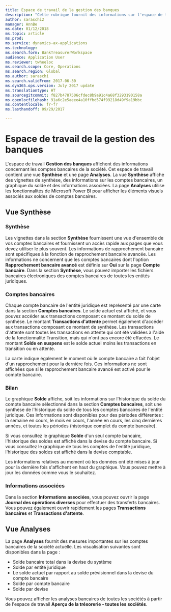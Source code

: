 ```yaml
---
title: Espace de travail de la gestion des banques
description: "Cette rubrique fournit des informations sur l'espace de travail Gestion des banques. Cet espace de travail affiche les informations concernant les comptes bancaires de la société, et inclut une vue de synthèse et une page Analyses. La vue Synthèse affiche des vignettes de synthèse, des informations sur les comptes bancaires, un graphique du solde et des informations associées. La page Analyses utilise les fonctionnalités de Microsoft Power BI pour afficher les éléments visuels associés aux soldes de comptes bancaires."
author: saraschi2
manager: AnnBe
ms.date: 01/12/2018
ms.topic: article
ms.prod: 
ms.service: dynamics-ax-applications
ms.technology: 
ms.search.form: BankTreasurerWorkspace
audience: Application User
ms.reviewer: twheeloc
ms.search.scope: Core, Operations
ms.search.region: Global
ms.author: saraschi
ms.search.validFrom: 2017-06-30
ms.dyn365.ops.version: July 2017 update
ms.translationtype: HT
ms.sourcegitcommit: f827b4787506cfdec8b9a91c4a68f3293190158a
ms.openlocfilehash: 91a6c2e5aeee4a10ffbd574f99218d49f9a19bbc
ms.contentlocale: fr-fr
ms.lasthandoff: 09/29/2017

---
```

# <a name="bank-management-workspace"></a>Espace de travail de la gestion des banques

L'espace de travail **Gestion des banques** affichent des informations concernant les comptes bancaires de la société. Cet espace de travail contient une vue **Synthèse** et une page **Analyses**. La vue **Synthèse** affiche des vignettes de synthèse, des informations sur les comptes bancaires, un graphique du solde et des informations associées. La page **Analyses** utilise les fonctionnalités de Microsoft Power BI pour afficher les éléments visuels associés aux soldes de comptes bancaires.

## <a name="summary-view"></a>Vue Synthèse

### <a name="summary"></a>Synthèse

Les vignettes dans la section **Synthèse** fournissent une vue d'ensemble de vos comptes bancaires et fournissent un accès rapide aux pages que vous devez utiliser le plus souvent. Les informations de rapprochement bancaire sont spécifiques à la fonction de rapprochement bancaire avancée. Les informations ne concernent que les comptes bancaires dont l'option **Rapprochement bancaire avancé** est définie sur **Oui** sur la page **Compte bancaire**. Dans la section **Synthèse**, vous pouvez importer les fichiers bancaires électroniques des comptes bancaires de toutes les entités juridiques.

### <a name="bank-accounts"></a>Comptes bancaires

Chaque compte bancaire de l'entité juridique est représenté par une carte dans la section **Comptes bancaires**. Le solde actuel est affiché, et vous pouvez accéder aux transactions composant ce montant du solde de synthèse. Le montant **Transactions d'attente** permet également d'accéder aux transactions composant ce montant de synthèse. Les transactions d'attente sont toutes les transactions en attente qui ont été validées à l'aide de la fonctionnalité Transition, mais qui n'ont pas encore été effacées. Le montant **Solde en suspens** est le solde actuel moins les transactions en transition ou en attente.

La carte indique également le moment où le compte bancaire a fait l'objet d'un rapprochement pour la dernière fois. Ces informations ne sont affichées que si le rapprochement bancaire avancé est activé pour le compte bancaire.

### <a name="balance"></a>Bilan

Le graphique **Solde** affiche, soit les informations sur l'historique du solde du compte bancaire sélectionné dans la section **Comptes bancaires**, soit une synthèse de l'historique du solde de tous les comptes bancaires de l'entité juridique. Ces informations sont disponibles pour des périodes différentes : la semaine en cours, le mois en cours, l'année en cours, les cinq dernières années, et toutes les périodes (historique complet du compte bancaire). 

Si vous consultez le graphique **Solde** d'un seul compte bancaire, l'historique des soldes est affiché dans la devise du compte bancaire. Si vous consultez le graphique de tous les comptes de l'entité juridique, l'historique des soldes est affiché dans la devise comptable.

Les informations relatives au moment où les données ont été mises à jour pour la dernière fois s'affichent en haut du graphique. Vous pouvez mettre à jour les données comme vous le souhaitez.

### <a name="related-information"></a>Informations associées

Dans la section **Informations associées**, vous pouvez ouvrir la page **Journal des opérations diverses** pour effectuer des transferts bancaires. Vous pouvez également ouvrir rapidement les pages **Transactions bancaires** et **Transactions d'attente**.

## <a name="analytics-view"></a>Vue Analyses

La page **Analyses** fournit des mesures importantes sur les comptes bancaires de la société actuelle. Les visualisation suivantes sont disponibles dans la page :

-   Solde bancaire total dans la devise du système
-   Solde par entité juridique
-   Le solde actuel par rapport au solde prévisionnel dans la devise du compte bancaire
-   Solde par compte bancaire
-   Solde par devise

Vous pouvez afficher les analyses bancaires de toutes les sociétés à partir de l'espace de travail **Aperçu de la trésorerie - toutes les sociétés**.

